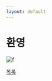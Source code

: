 ```yaml
---
layout: default
---
```

# 환영

![f](./yec.png)

<div class="pagination">
  <a href="{{ '/List/BP/bp.html' | relative_url }}" class="prev-button">목록</a>
</div>
